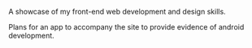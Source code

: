 A showcase of my front-end web development and design skills. 

Plans for an app to accompany the site to provide evidence of android development.